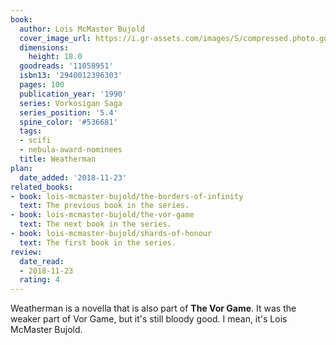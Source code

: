```yaml
---
book:
  author: Lois McMaster Bujold
  cover_image_url: https://i.gr-assets.com/images/S/compressed.photo.goodreads.com/books/1302671871l/11058951.jpg
  dimensions:
    height: 18.0
  goodreads: '11058951'
  isbn13: '2940012396303'
  pages: 100
  publication_year: '1990'
  series: Vorkosigan Saga
  series_position: '5.4'
  spine_color: '#536681'
  tags:
  - scifi
  - nebula-award-nominees
  title: Weatherman
plan:
  date_added: '2018-11-23'
related_books:
- book: lois-mcmaster-bujold/the-borders-of-infinity
  text: The previous book in the series.
- book: lois-mcmaster-bujold/the-vor-game
  text: The next book in the series.
- book: lois-mcmaster-bujold/shards-of-honour
  text: The first book in the series.
review:
  date_read:
  - 2018-11-23
  rating: 4
---
```


Weatherman is a novella that is also part of **The Vor Game**. It was the weaker part of Vor Game, but it's still bloody good. I mean, it's Lois McMaster Bujold.
